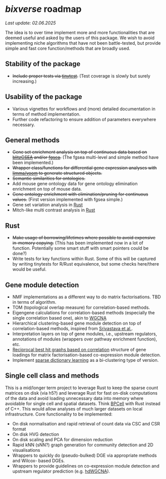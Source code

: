 # *bixverse* roadmap

*Last update: 02.06.2025* </br>

The idea is to over time implement more and more functionalities that are deemed
useful and asked by the users of this package. We wish to avoid implementing
niche algorithms that have not been battle-tested, but provide simple and fast
core function/methods that are broadly used.

## Stability of the package

- ~~Include proper tests via [tinytest](https://github.com/markvanderloo/tinytest/tree/master).~~
(Test coverage is slowly but surely increasing.)

## Usability of the package

- Various vignettes for workflows and (more) detailed documentation in terms of 
method implementation.
- Further code refactoring to ensure addition of parameters everywhere necessary.

## General methods

- ~~Gene set enrichment analysis on top of continuous data based on 
[blitzGSEA](https://academic.oup.com/bioinformatics/article/38/8/2356/6526383) 
and/or [fgsea](https://www.biorxiv.org/content/10.1101/060012v3).~~ (The fgsea
multi-level and simple method have been implemented.)
- ~~Wrapper class/functions for differential gene expression analyses with 
[limma/voom](https://genomebiology.biomedcentral.com/articles/10.1186/gb-2014-15-2-r29)
to generate structured objects.~~
- ~~Semantic similarities for ontologies.~~
- Add mouse gene ontology data for gene ontology elimination enrichment on top
of mouse data.
- ~~Gene ontology enrichment with elimination/pruning for continuous values.~~ 
(First version implemented with fgsea simple.)
- Gene set variation analysis in [Rust](https://bmcbioinformatics.biomedcentral.com/articles/10.1186/1471-2105-14-7)
- Mitch-like multi contrast analysis in [Rust](https://bmcgenomics.biomedcentral.com/articles/10.1186/s12864-020-06856-9)

## Rust

- ~~Make usage of borrowing/lifetimes where possible to avoid expensive 
in-memory copying.~~ (This has been implemented now in a lot of function.
Potentially some smart stuff with smart pointers could be done?)
- Write tests for key functions within Rust. Some of this will be captured by
writing tinytests for R/Rust equivalence, but some checks here/there would be 
useful.

## Gene module detection

- NMF implementations as a different way to do matrix factorisations. TBD in 
terms of algorithm.
- TOM (topological overlap measure) for correlation-based methods.
- Eigengene calculations for correlation-based methods (especially the single
correlation based one), akin to [WGCNA](https://bmcbioinformatics.biomedcentral.com/articles/10.1186/1471-2105-9-559)
- Hierarchical clustering-based gene module detection on top of correlation-based
methods, inspired from [Srivastava et al.](https://www.nature.com/articles/s41467-018-06008-4).
- Interpretation layers on top of gene modules, i.e., upstream regulators, 
annotations of modules (wrappers over pathway enrichment function), etc.
- [Reciprocal best hit graphs based on correlation](https://academic.oup.com/bioinformatics/article/35/21/4307/5426054) 
structure of gene loadings for matrix factorisation-based co-expression module detection.
- Implement [sparse dictionary learning](https://pubmed.ncbi.nlm.nih.gov/35085500/)
as a bi-clustering type of version.

## Single cell class and methods 

This is a mid/longer term project to leverage Rust to keep the sparse count matrices
on disk (via h5?) and leverage Rust for fast on-disk computations of the data 
and avoid loading unnecessary data into memory where avoidable for single cell
and spatial datasets. Think  [BPCell](https://bnprks.github.io/BPCells/index.html) 
with Rust instead of C++. This would allow analyses of much larger datasets on 
local infrastructure. Core functionality to be implemented:

- On disk normalisation and rapid retrieval of count data via CSC and CSR format
- On disk HVG detection
- On disk scaling and PCA for dimension reduction
- Rapid kNN (sNN?) graph generation for community detection and 2D visualisations
- Wrappers to quickly do (pseudo-bulked) DGE via appropriate methods and Wilcox-
based DGEs.
- Wrappers to provide guidelines on co-expression module detection and upstream
regulator prediction (e.g. [hdWGCNA](https://smorabit.github.io/hdWGCNA)).
